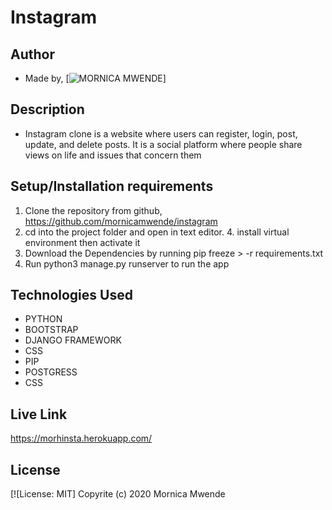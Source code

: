 # Instagram
## Author
* Made by,   [![MORNICA MWENDE]()]
## Description
* Instagram clone is a website where users can register, login, post, update, and delete posts. It is a social platform where people share views on life and issues that concern them
## Setup/Installation requirements
1. Clone  the repository from github, https://github.com/mornicamwende/instagram
3. cd into the project folder and open in text editor. 4. install virtual environment then activate it
4. Download the Dependencies by running pip freeze > -r requirements.txt
4. Run python3 manage.py runserver to run the app

## Technologies Used
* PYTHON
* BOOTSTRAP
* DJANGO FRAMEWORK
* CSS
* PIP
* POSTGRESS
* CSS
## Live Link
https://morhinsta.herokuapp.com/
## License
[![License: MIT]
Copyrite (c) 2020 Mornica Mwende